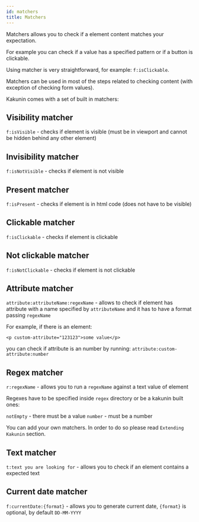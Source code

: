 ```yaml
---
id: matchers
title: Matchers
---
```


Matchers allows you to check if a element content matches your expectation.

For example you can check if a value has a specified pattern or if a button is clickable.

Using matcher is very straightforward, for example: `f:isClickable`.

Matchers can be used in most of the steps related to checking content (with exception of checking form values).

Kakunin comes with a set of built in matchers:

## Visibility matcher

`f:isVisible` - checks if element is visible (must be in viewport and cannot be hidden behind any other element)

## Invisibility matcher

`f:isNotVisible` - checks if element is not visible

## Present matcher

`f:isPresent` - checks if element is in html code (does not have to be visible)

## Clickable matcher

`f:isClickable` - checks if element is clickable

## Not clickable matcher

`f:isNotClickable` - checks if element is not clickable

## Attribute matcher

`attribute:attributeName:regexName` - allows to check if element has attribute with a name specified by `attributeName` and it has to 
have a format passing `regexName`

For example, if there is an element:

`<p custom-attribute="123123">some value</p>`

you can check if attribute is an number by running: `attribute:custom-attribute:number`

## Regex matcher

`r:regexName` - allows you to run a `regexName` against a text value of element

Regexes have to be specified inside `regex` directory or be a kakunin built ones:

`notEmpty` - there must be a value
`number` - must be a number

You can add your own matchers. In order to do so please read `Extending Kakunin` section.

## Text matcher

`t:text you are looking for` - allows you to check if an element contains a expected text

## Current date matcher

`f:currentDate:{format}` - allows you to generate current date, `{format}` is optional, by default `DD-MM-YYYY`